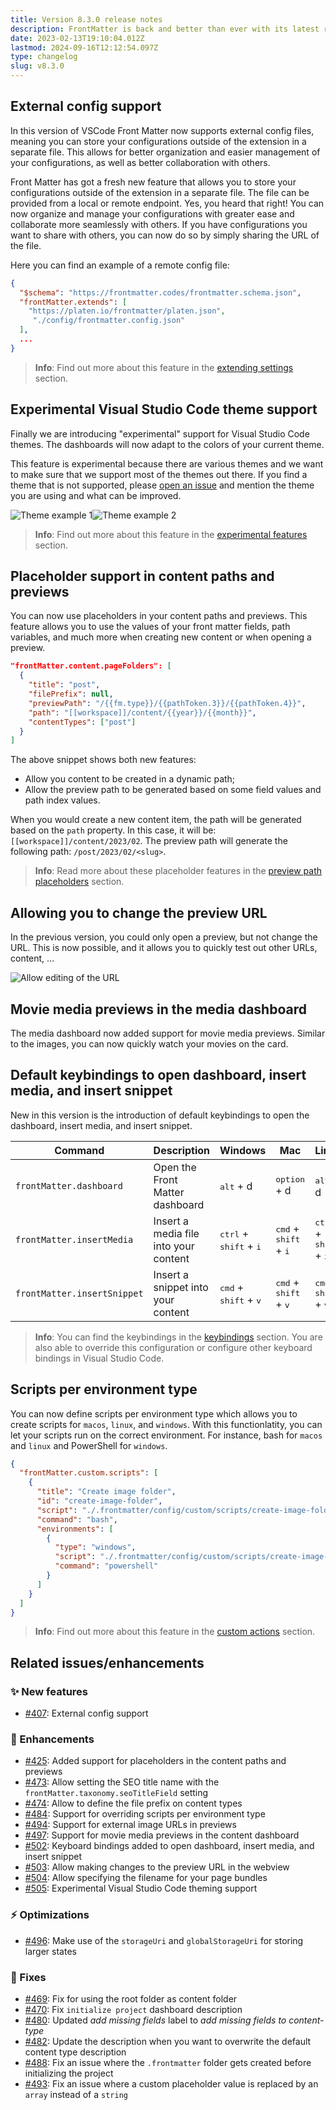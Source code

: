 ```yaml
---
title: Version 8.3.0 release notes
description: FrontMatter is back and better than ever with its latest release, version 8.3.0! This update is packed with new features and improvements, including external config support, allowing you to easily import configurations from external files. Plus, with VSCode theme support, you can customize your development environment to your heart's content. But that's not all - there are many other exciting additions and enhancements waiting for you. Check out the release notes to see what's new and upgrade to FrontMatter 8.3.0 today!
date: 2023-02-13T19:10:04.012Z
lastmod: 2024-09-16T12:12:54.097Z
type: changelog
slug: v8.3.0
---
```


## External config support

In this version of VSCode Front Matter now supports external config files, meaning you can store your configurations outside of the extension in a separate file. This allows for better organization and easier management of your configurations, as well as better collaboration with others.

Front Matter has got a fresh new feature that allows you to store your configurations outside of the extension in a separate file. The file can be provided from a local or remote endpoint. Yes, you heard that right! You can now organize and manage your configurations with greater ease and collaborate more seamlessly with others. If you have configurations you want to share with others, you can now do so by simply sharing the URL of the file.

Here you can find an example of a remote config file:

```json
{
  "$schema": "https://frontmatter.codes/frontmatter.schema.json",
  "frontMatter.extends": [
    "https://platen.io/frontmatter/platen.json",
     "./config/frontmatter.config.json"
  ],
  ...
}
```

> **Info**: Find out more about this feature in the [extending settings](/docs/settings/overview#extending-settings) section.

## Experimental Visual Studio Code theme support

Finally we are introducing "experimental" support for Visual Studio Code themes. The dashboards will now adapt to the colors of your current theme.

This feature is experimental because there are various themes and we want to make sure that we support most of the themes out there. If you find a theme that is not supported, please [open an issue](https://github.com/estruyf/vscode-front-matter/issues) and mention the theme you are using and what can be improved.

<div style="display:flex;justify-items:center;">
  <img src="/releases/v8.3.0/theme1.png" alt="Theme example 1" style="max-width:45%" />
  <img src="/releases/v8.3.0/theme3.png" alt="Theme example 2" style="max-width:45%" />
</div>

> **Info**: Find out more about this feature in the [experimental features](/docs/experimental) section.

## Placeholder support in content paths and previews

You can now use placeholders in your content paths and previews. This feature allows you to use the values of your front matter fields, path variables, and much more when creating new content or when opening a preview.

```json
"frontMatter.content.pageFolders": [
  {
    "title": "post",
    "filePrefix": null,
    "previewPath": "/{{fm.type}}/{{pathToken.3}}/{{pathToken.4}}",
    "path": "[[workspace]]/content/{{year}}/{{month}}",
    "contentTypes": ["post"]
  }
]
```

The above snippet shows both new features:

- Allow you content to be created in a dynamic path;
- Allow the preview path to be generated based on some field values and path index values.

When you would create a new content item, the path will be generated based on the `path` property. In this case, it will be: `[[workspace]]/content/2023/02`. The preview path will generate the following path: `/post/2023/02/<slug>`.

> **Info**: Read more about these placeholder features in the [preview path placeholders](/docs/content-creation/placeholders#preview-path-placeholders) section.

## Allowing you to change the preview URL

In the previous version, you could only open a preview, but not change the URL. This is now possible, and it allows you to quickly test out other URLs, content, ...

![Allow editing of the URL](/releases/v8.3.0/site-preview.png)

## Movie media previews in the media dashboard

The media dashboard now added support for movie media previews. Similar to the images, you can now quickly watch your movies on the card.

## Default keybindings to open dashboard, insert media, and insert snippet

New in this version is the introduction of default keybindings to open the dashboard, insert media, and insert snippet.

| Command                     | Description                           | Windows                                           | Mac                                              | Linux                                             |
| --------------------------- | ------------------------------------- | ------------------------------------------------- | ------------------------------------------------ | ------------------------------------------------- |
| `frontMatter.dashboard`     | Open the Front Matter dashboard       | <kbd>alt</kbd> + d                                | <kbd>option</kbd> + d                            | <kbd>alt</kbd> + d                                |
| `frontMatter.insertMedia`   | Insert a media file into your content | <kbd>ctrl</kbd> + <kbd>shift</kbd> + <kbd>i</kbd> | <kbd>cmd</kbd> + <kbd>shift</kbd> + <kbd>i</kbd> | <kbd>ctrl</kbd> + <kbd>shift</kbd> + <kbd>i</kbd> |
| `frontMatter.insertSnippet` | Insert a snippet into your content    | <kbd>cmd</kbd> + <kbd>shift</kbd> + <kbd>v</kbd>  | <kbd>cmd</kbd> + <kbd>shift</kbd> + <kbd>v</kbd> | <kbd>cmd</kbd> + <kbd>shift</kbd> + <kbd>v</kbd>  |

> **Info**: You can find the keybindings in the [keybindings](/docs/commands#keyboard-bindings) section. You are also able to override this configuration or configure other keyboard bindings in Visual Studio Code.

## Scripts per environment type

You can now define scripts per environment type which allows you to create scripts for `macos`, `linux`, and `windows`. With this functionlatity, you can let your scripts run on the correct environment. For instance, bash for `macos` and `linux` and PowerShell for `windows`.

```json
{
  "frontMatter.custom.scripts": [
    {
      "title": "Create image folder",
      "id": "create-image-folder",
      "script": "./.frontmatter/config/custom/scripts/create-image-folder.sh",
      "command": "bash",
      "environments": [
        {
          "type": "windows",
          "script": "./.frontmatter/config/custom/scripts/create-image-folder.ps1",
          "command": "powershell"
        }
      ]
    }
  ]
}
```

> **Info**: Find out more about this feature in the [custom actions](/docs/custom-actions) section.

## Related issues/enhancements

### ✨ New features

- [#407](https://github.com/estruyf/vscode-front-matter/issues/407): External config support

### 🎨 Enhancements

- [#425](https://github.com/estruyf/vscode-front-matter/issues/425): Added support for placeholders in the content paths and previews
- [#473](https://github.com/estruyf/vscode-front-matter/issues/473): Allow setting the SEO title name with the `frontMatter.taxonomy.seoTitleField` setting
- [#474](https://github.com/estruyf/vscode-front-matter/issues/474): Allow to define the file prefix on content types
- [#484](https://github.com/estruyf/vscode-front-matter/issues/484): Support for overriding scripts per environment type
- [#494](https://github.com/estruyf/vscode-front-matter/issues/494): Support for external image URLs in previews
- [#497](https://github.com/estruyf/vscode-front-matter/issues/497): Support for movie media previews in the content dashboard
- [#502](https://github.com/estruyf/vscode-front-matter/issues/502): Keyboard bindings added to open dashboard, insert media, and insert snippet
- [#503](https://github.com/estruyf/vscode-front-matter/issues/503): Allow making changes to the preview URL in the webview
- [#504](https://github.com/estruyf/vscode-front-matter/issues/504): Allow specifying the filename for your page bundles
- [#505](https://github.com/estruyf/vscode-front-matter/issues/505): Experimental Visual Studio Code theming support

### ⚡️ Optimizations

- [#496](https://github.com/estruyf/vscode-front-matter/issues/496): Make use of the `storageUri` and `globalStorageUri` for storing larger states

### 🐞 Fixes

- [#469](https://github.com/estruyf/vscode-front-matter/issues/469): Fix for using the root folder as content folder
- [#470](https://github.com/estruyf/vscode-front-matter/issues/470): Fix `initialize project` dashboard description
- [#480](https://github.com/estruyf/vscode-front-matter/issues/480): Updated _add missing fields_ label to _add missing fields to content-type_
- [#482](https://github.com/estruyf/vscode-front-matter/issues/482): Update the description when you want to overwrite the default content type description
- [#488](https://github.com/estruyf/vscode-front-matter/issues/488): Fix an issue where the `.frontmatter` folder gets created before initializing the project
- [#493](https://github.com/estruyf/vscode-front-matter/issues/493): Fix an issue where a custom placeholder value is replaced by an `array` instead of a `string`
